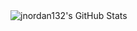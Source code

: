 <img align="left" alt="jnordan132's GitHub Stats" src="https://github-readme-stats.vercel.app/api/top-langs/?username=jnordan132&layout=compact">